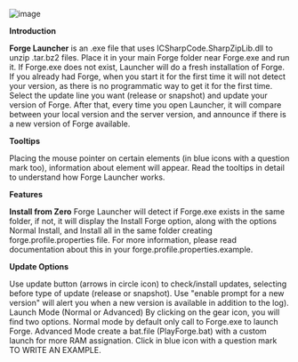 ![image](https://github.com/churrufli/forgelauncher/assets/4362846/cb55056b-cef5-43d5-8d73-b9c538dc98ca)


**Introduction**

**Forge Launcher** is an .exe file that uses ICSharpCode.SharpZipLib.dll to unzip .tar.bz2 files. Place it in your main Forge folder near Forge.exe and run it. If Forge.exe does not exist, Launcher will do a fresh installation of Forge. If you already had Forge, when you start it for the first time it will not detect your version, as there is no programmatic way to get it for the first time. Select the update line you want (release or snapshot) and update your version of Forge. After that, every time you open Launcher, it will compare between your local version and the server version, and announce if there is a new version of Forge available.

**Tooltips**

Placing the mouse pointer on certain elements (in blue icons with a question mark too), information about element will appear. Read the tooltips in detail to understand how Forge Launcher works.

**Features**

**Install from Zero**
Forge Launcher will detect if Forge.exe exists in the same folder, if not, it will display the Install Forge option, along with the options Normal Install, and Install all in the same folder creating forge.profile.properties file. For more information, please read documentation about this in your forge.profile.properties.example.

**Update Options**

Use update button (arrows in circle icon) to check/install updates, selecting before type of update (release or snapshot). Use "enable prompt for a new version" will alert you when a new version is available in addition to the log).
Launch Mode (Normal or Advanced)
By clicking on the gear icon, you will find two options. Normal mode by default only call to Forge.exe to launch Forge. Advanced Mode create a bat.file (PlayForge.bat) with a custom launch for more RAM assignation. Click in blue icon with a question mark TO WRITE AN EXAMPLE.
